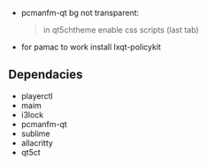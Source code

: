   * pcmanfm-qt bg not transparent:
	>  in qt5chtheme enable css scripts (last tab)

  * for pamac to work install lxqt-policykit

## Dependacies
  * playerctl
  * maim
  * i3lock
  * pcmanfm-qt
  * sublime
  * allacritty
  * qt5ct